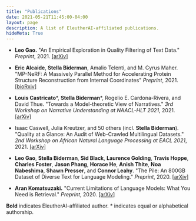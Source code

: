 ```yaml
---
title: "Publications"
date: 2021-05-21T11:45:00-04:00
layout: page
description: A list of EleutherAI-affiliated publications.
hideMeta: True
---
```


- **Leo Gao.** "An Empirical Exploration in Quality Filtering of Text Data." _Preprint_, 2021. [[arXiv]](https://arxiv.org/abs/2109.00698)

- **Eric Alcaide**, **Stella Biderman**, Amalio Telenti, and M. Cyrus Maher. "MP-NeRF: A Massively Parallel Method for Accelerating Protein Structure Reconstruction from Internal Coordinates" _Preprint_, 2021. [[bioRxiv]](https://www.biorxiv.org/content/10.1101/2021.06.08.446214v1) 

- **Louis Castricato**\*, **Stella Biderman**\*, Rogelio E. Cardona-Rivera, and David Thue. "Towards a Model-theoretic View of Narratives." _3rd Workshop on Narrative Understanding at NAACL-HLT 2021_, 2021. [[arXiv]](https://arxiv.org/abs/2103.12872) 

- Isaac Caswell, Julia Kreutzer, and 50 others (incl. **Stella Biderman**). "Quality at a Glance: An Audit of Web-Crawled Multilingual Datasets." _2nd Workshop on African Natural Language Processing at EACL 2021_, 2021. [[arXiv]](https://arxiv.org/abs/2103.12028)

- **Leo Gao**, **Stella Biderman**, **Sid Black**, **Laurence Golding**, **Travis Hoppe**, **Charles Foster**, **Jason Phang**, **Horace He**, **Anish Thite**, **Noa Nabeshima**, **Shawn Presser**, and **Connor Leahy**. "The Pile: An 800GB Dataset of Diverse Text for Language Modeling." _Preprint_, 2020. [[arXiv]](https://arxiv.org/abs/2101.00027)

- **Aran Komatsuzaki.** "Current Limitations of Language Models: What You Need is Retrieval." _Preprint_, 2020. [[arXiv]](https://arxiv.org/abs/2009.06857) 

**Bold** indicates EleutherAI-affiliated author. \* indicates equal or alphabetical authorship. 
